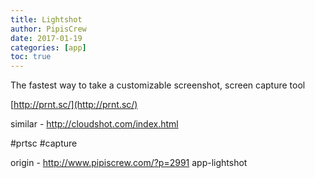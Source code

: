 ```yaml
---
title: Lightshot
author: PipisCrew
date: 2017-01-19
categories: [app]
toc: true
---
```


The fastest way to take a customizable screenshot, screen capture tool

[http://prnt.sc/](http://prnt.sc/)

similar - http://cloudshot.com/index.html

#prtsc #capture

origin - http://www.pipiscrew.com/?p=2991 app-lightshot